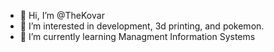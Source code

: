- 👋 Hi, I’m @TheKovar
- 👀 I’m interested in development, 3d printing, and pokemon.
- 🌱 I’m currently learning Managment Information Systems

<!---
TheKovar/TheKovar is a ✨ special ✨ repository because its `README.md` (this file) appears on your GitHub profile.
You can click the Preview link to take a look at your changes.
--->
